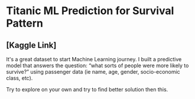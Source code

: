 # Titanic ML Prediction for Survival Pattern
## [Kaggle Link]

It's a great dataset to start Machine Learning journey.
I built a predictive model that answers the question: “what sorts of people were more likely to survive?” using passenger data (ie name, age, gender, socio-economic class, etc).

Try to explore on your own and try to find better solution then this.
